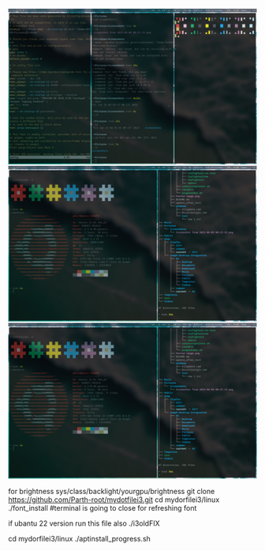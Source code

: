 ![what is this ](/screenshot/screenshot1.png)
![alt text](https://github.com/Parth-root/mydotfilei3/blob/55b6c8d4eae931a4acac60e732fa223d4f42d52c/screenshot/screenshot2.png)
![alt text](https://github.com/Parth-root/mydotfilei3/blob/main/screenshot/screenshot2.png)

for brightness sys/class/backlight/yourgpu/brightness
git clone https://github.com/Parth-root/mydotfilei3.git
cd mydorfilei3/linux
./font_install #terminal is going to close for refreshing font

if ubantu 22 version run this file also
./i3oldFIX

cd mydorfilei3/linux
./aptinstall_progress.sh

